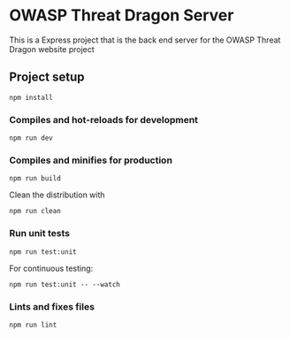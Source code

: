 # OWASP Threat Dragon Server

This is a Express project that is the back end server for the OWASP Threat Dragon website project

## Project setup

`npm install`

### Compiles and hot-reloads for development

`npm run dev`

### Compiles and minifies for production

`npm run build`

Clean the distribution with

`npm run clean`

### Run unit tests

`npm run test:unit`

For continuous testing:

`npm run test:unit -- --watch`

### Lints and fixes files

`npm run lint`
